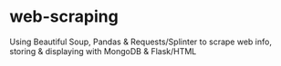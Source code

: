 # web-scraping
Using Beautiful Soup, Pandas &amp; Requests/Splinter to scrape web info, storing &amp; displaying with MongoDB &amp; Flask/HTML
